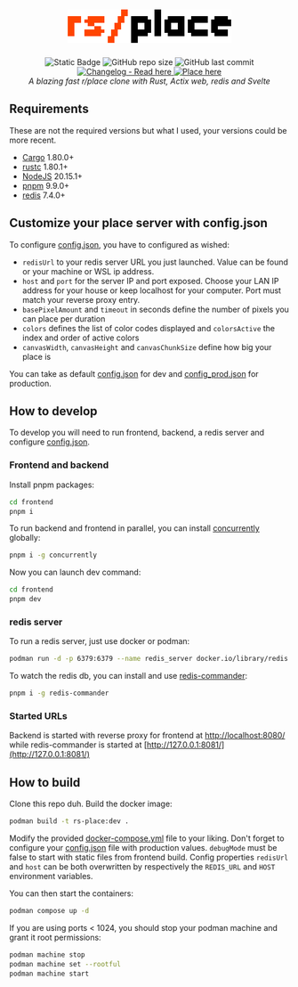 <div align="center">
    <h1><img src="frontend/src/assets/logo-text.png" height="60" alt="rs/place"></h1>
    <img alt="Static Badge" src="https://img.shields.io/badge/Made_with-Rust-orange?style=flat-square">
    <img alt="GitHub repo size" src="https://img.shields.io/github/languages/code-size/therolffr/rs-place?label=Code%20size&style=flat-square&link=%22https%3A%2F%2Fgithub.com%2FTheRolfFR%2Frs-place">
    <img alt="GitHub last commit" src="https://img.shields.io/github/last-commit/therolffr/rs-place?label=Last%20commit&style=flat-square">
    <a  href="https://github.com/TheRolfFR/rs-place/blob/main/CHANGELOG.md">
        <img alt="Changelog - Read here" src="https://img.shields.io/badge/Changelog-Read_here-blue?style=flat-square&link=https%3A%2F%2Fgithub.com%2FTheRolfFR%2Frs-place%2Fblob%2Fmain%2FCHANGELOG.md">
    </a>
    <a href="https://place.therolf.fr/"><img alt="Place here" src="https://img.shields.io/badge/Place-here-ff4805?style=flat-square"></a>
    <br>
    <em>A blazing fast r/place clone with Rust, Actix web, redis and Svelte</em>
</div>

## Requirements

These are not the required versions but what I used, your versions could be more recent.

- [Cargo](https://doc.rust-lang.org/cargo/) 1.80.0+
- [rustc](https://www.rust-lang.org/) 1.80.1+
- [NodeJS](https://nodejs.org/) 20.15.1+
- [pnpm](https://pnpm.io/) 9.9.0+
- [redis](https://redis.io/) 7.4.0+

## Customize your place server with config.json

To configure [config.json](./config.json), you have to configured as wished:

- ``redisUrl`` to your redis server URL you just launched. Value can be found or your machine or WSL ip address.
- ``host`` and ``port`` for the server IP and port exposed. Choose your LAN IP address for your house or keep localhost for your computer. Port must match your reverse proxy entry.
- ``basePixelAmount`` and ``timeout`` in seconds define the number of pixels you can place per duration
- ``colors`` defines the list of color codes displayed and ``colorsActive`` the index and order of active colors
- ``canvasWidth``, ``canvasHeight`` and ``canvasChunkSize`` define how big your place is

You can take as default [config.json](./config.json) for dev and [config_prod.json](./config_prod.json) for production.

## How to develop

To develop you will need to run frontend, backend, a redis server and configure [config.json](./config.json).

### Frontend and backend

Install pnpm packages:

```sh
cd frontend
pnpm i
```

To run backend and frontend in parallel, you can install [concurrently](https://www.npmjs.com/package/concurrently) globally:

```sh
pnpm i -g concurrently
```

Now you can launch dev command:

```sh
cd frontend
pnpm dev
```

### redis server

To run a redis server, just use docker or podman:

```sh
podman run -d -p 6379:6379 --name redis_server docker.io/library/redis:7-alpine
```

To watch the redis db, you can install and use [redis-commander](https://www.npmjs.com/package/redis-commander):

```sh
pnpm i -g redis-commander
```

### Started URLs

Backend is started with reverse proxy for frontend at [http://localhost:8080/](http://localhost:8080/) while redis-commander is started at [http://127.0.0.1:8081/](http://127.0.0.1:8081/)

## How to build

Clone this repo duh. Build the docker image:

```sh
podman build -t rs-place:dev .
```

Modify the provided [docker-compose.yml](./docker-compose.yml) file to your liking. Don't forget to configure your [config.json](./config_prod.json) file with production values. ``debugMode`` must be false to start with static files from frontend build. Config properties ``redisUrl`` and ``host`` can be both overwritten by respectively the ``REDIS_URL`` and ``HOST`` environment variables.

You can then start the containers:

```sh
podman compose up -d
```

If you are using ports < 1024, you should stop your podman machine and grant it root permissions:

```sh
podman machine stop
podman machine set --rootful
podman machine start
```
